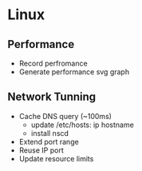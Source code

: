 # Linux

## Performance
 - Record perfromance
 - Generate performance svg graph
 
## Network Tunning
  - Cache DNS query (~100ms)
    - update /etc/hosts:    ip hostname
    - install nscd
  - Extend port range
  - Reuse IP port
  - Update resource limits
